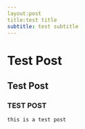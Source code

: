 ```yaml
---
layout:post
title:test title
subtitle: test subtitle
---
```

# Test Post
## Test Post
### TEST POST


`this is a test post`
